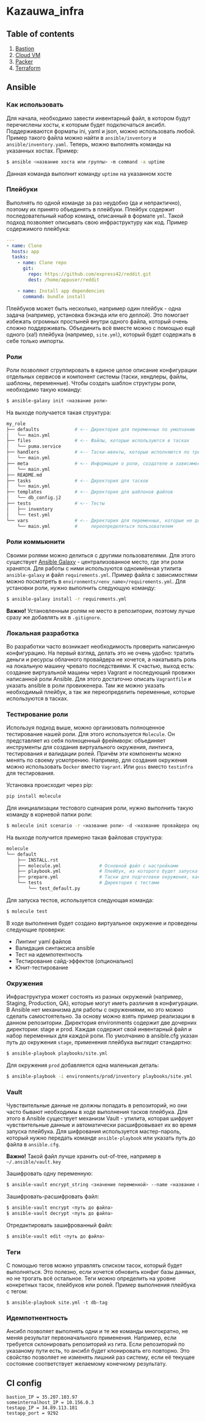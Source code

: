 # Kazauwa_infra

## Table of contents

1. [Bastion](https://github.com/Otus-DevOps-2019-08/Kazauwa_infra/tree/master/wiki/bastion.md)
2. [Cloud VM](https://github.com/Otus-DevOps-2019-08/Kazauwa_infra/tree/master/wiki/cloud_vm.md)
3. [Packer](https://github.com/Otus-DevOps-2019-08/Kazauwa_infra/tree/master/wiki/packer.md)
4. [Terraform](https://github.com/Otus-DevOps-2019-08/Kazauwa_infra/tree/master/wiki/terraform.md)

## Ansible

### Как использовать

Для начала, необходимо завести инвентарный файл, в котором будут перечислены хосты, к которым будет подключаться ансибл. Поддерживаются форматы ini, yaml и json, можно использовать любой. Пример такого файла можно найти в `ansible/inventory` и `ansible/inventory.yaml`. Теперь, можно выполнять команды на указанных хостах. Пример:

```bash
$ ansible <название хоста или группы> -m command -a uptime
```

Данная команда выполнит команду `uptime` на указанном хосте

### Плейбуки

Выполнять по одной команде за раз неудобно (да и непрактично), поэтому их принято объединять в плейбуки. Плейбук содержит последовательный набор команд, описанный в формате `yml`. Такой подход позволяет описывать свою инфраструктуру как код. Пример содержимого плейбука:

```yaml
---
- name: Clone
  hosts: app
  tasks:
    - name: Clone repo
      git:
        repo: https://github.com/express42/reddit.git
        dest: /home/appuser/reddit

    - name: Install app dependencies
      command: bundle install
```

Плейбуков может быть несколько, например один плейбук - одна задача (например, установка бэкэнда или его деплой). Это помогает избежать огромных простыней внутри одного файла, который очень сложно поддерживать. Объединить всё вместе можно с помощью ещё одного (ха!) плейбука (например, `site.yml`), который будет содержать в себе только импорты.

### Роли

Роли позволяют сгруппировать в единое целое описание конфигурации отдельных сервисов и компонент системы (таски, хендлеры, файлы, шаблоны, переменные). Чтобы создать шаблон структуры роли, необходимо такую команду:

```bash
$ ansible-galaxy init <название роли>
```

На выходе получается такая структура:

```bash
my_role
├── defaults             # <-- Директория для переменных по умолчанию
│   └── main.yml
├── files                # <-- Файлы, которые используются в тасках
│   └── puma.service
├── handlers             # <-- Таски-ивенты, которые исполняются по триггеру
│   └── main.yml
├── meta                 # <-- Информация о роли, создателе и зависимостях
│   └── main.yml
├── README.md
├── tasks                # <-- Директория для тасков
│   └── main.yml
├── templates            # <-- Директория для шаблонов файлов
│   └── db_config.j2
├── tests                # <-- Тесты
│   ├── inventory
│   └── test.yml
└── vars                 # <-- Директория для переменных, которые не должны
    └── main.yml         #     переопределяться пользователем
```

### Роли коммьюнити

Своими ролями можно делиться с другими пользователями. Для этого существует [Ansible Galaxy](https://galaxy.ansible.com/) - централизованное место, где эти роли хранятся. Для работы с ними используются одноимённая утилита `ansible-galaxy` и файл `requirements.yml`. Пример файла с зависимостями можно посмотреть в `environments/<env_name>/requirements.yml`. Для установки роли, нужно выполнить следующую команду:

```bash
$ ansible-galaxy install -r requirements.yml
```

**Важно!** Установленным ролям не место в репозитории, поэтому лучше сразу же добавлять их в `.gitignore`.

### Локальная разработка

Во разработки часто возникает необходимость проверить написанную конфигурацию. На первый взгляд, делать это не очень удобно: тратить деньги и ресурсы облачного провайдера не хочется, а накатывать роль на локальную машину чревато последствиями. К счастью, выход есть: создание виртуальной машины через Vagrant и последующий провижн написанной роли Ansible. Для этого достаточно описать `Vagrantfile` и указать ansible в роли провиженера. Там же можно указать необходимый плейбук, а так же переопределить переменные, которые используются в тасках.

### Тестирование роли

Используя подход выше, можно организовать полноценное тестирование нашей роли. Для этого используется `Molecule`. Он представляет из себя полноценный фреймворк: объединяет инструменты для создания виртуального окружения, линтинга, тестирования и валидации ролей. Причём эти компоненты можно менять по своему усмотрению. Например, для создания окружения можно использовать `Docker` вместо `Vagrant`. Или `goss` вместо `testinfra` для тестирования.

Установка происходит через pip:

```bash
pip install molecule
```

Для инициализации тестового сценария роли, нужно выполнить такую команду в корневой папки роли:

```bash
$ molecule init scenario -r <название роли> -d <название провайдера окружения>
```

На выходе получится примерно такая файловая структура:

```bash
molecule
└── default
    ├── INSTALL.rst
    ├── molecule.yml              # Основной файл с настройками
    ├── playbook.yml              # Плейбук, из которого будет запускаться таски тестируемоей роли
    ├── prepare.yml               # Таски для подготовки окружения, как правило не меняются
    └── tests                     # Директория с тестами
        └── test_default.py
```

Для запуска тестов, используется следующая команда:

```bash
$ molecule test
```

В ходе выполнения будет создано виртуальное окружение и проведены следующие проверки:

- Линтинг yaml файлов
- Валидация синтаксиса ansible
- Тест на идемпотентность
- Тестирование сайд-эффектов (опционально)
- Юнит-тестирование

### Окружения

Инфраструктура может состоять из разных окружений (например, Staging, Production, QA), которые могут иметь различия в конфигурации. В Ansible нет механизма для работы с окружениями, но это можно сделать самостоятельно. За основу можно взять пример реализации в данном репозитории. Директория environments содержит две дочерних директории: stage и prod. Каждая содержит свой инвентарный файл и набор переменных для каждой роли. По умолчанию в ansible.cfg указан путь до окружения `stage`, применения плейбука выглядит стандартно:

```bash
$ ansible-playbook playbooks/site.yml
```

Для окружения `prod` добавляется одна маленькая деталь:

```bash
$ ansible-playbook -i environments/prod/inventory playbooks/site.yml
```

### Vault

Чувствительные данные не должны попадать в репозиторий, но они часто бывают необходимы в ходе выполнения тасков плейбука. Для этого в Ansible существует механизм Vault - утилита, которая шифрует чувствительные данные и автоматически расшифровывает их во время запуска плейбука. Для шифрования используется мастер-пароль, который нужно передать команде `ansible-playbook` или указать путь до файла в `ansible.cfg`.

**Важно!**
Такой файл лучше хранить out-of-tree, например в `~/.ansible/vault.key`

Зашифровать одну переменную:

```bash
$ ansible-vault encrypt_string <значение переменной> --name <название переменной>
```

Зашифровать-расшифровать файл:

```bash
$ ansible-vault encrypt <путь до файла>
$ ansible-vault decrypt <путь до файла>
```

Отредактировать зашифрованный файл:

```bash
$ ansible-vault edit <путь до файла>
```

### Теги

С помощью тегов можно управлять списком тасок, который будет выполняться. Это полезно, если хочется обновить конфиг базы данных, но не трогать всё остальное. Теги можно определить на уровне конкретных тасок, плейбуков или ролей. Пример выполнения плейбука с тегом:
```
$ ansible-playbook site.yml -t db-tag
```

### Идемпотнентность

Ансибл позволяет выполнять одни и те же команды многократно, не меняя результат первоначального применения. Например, если требуется склонировать репозиторий из гита. Если репозиторий по указаному пути есть, то ансибл будет клонировать его повторно. Это свойство позволяет не изменять лишний раз систему, если её текущее состояние соответствует желаемому конечному результату.

## CI config

```
bastion_IP = 35.207.103.97
someinternalhost_IP = 10.156.0.3
testapp_IP = 34.89.113.181
testapp_port = 9292
```
